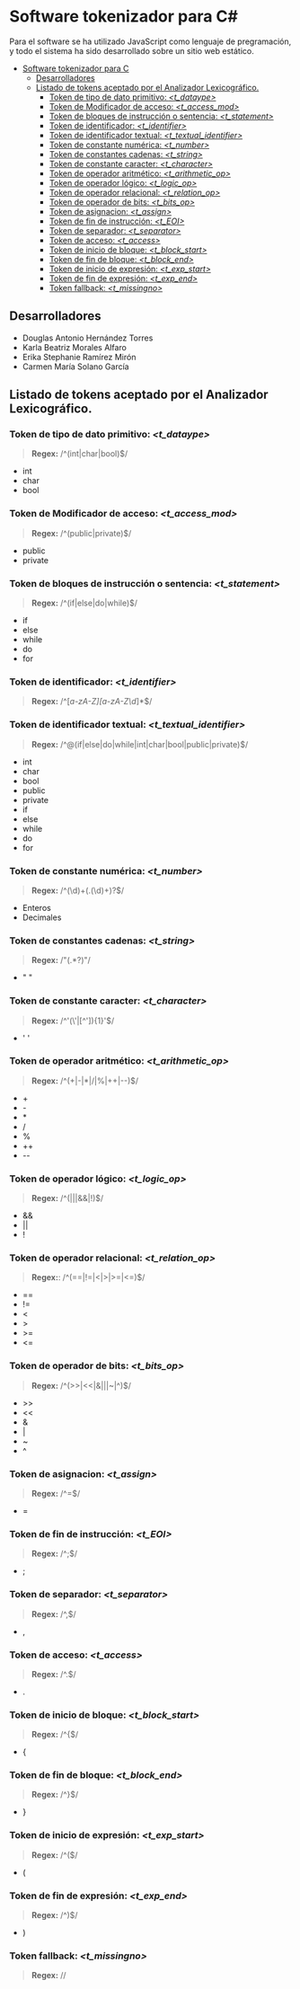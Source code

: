 # Software tokenizador para C#

Para el software se ha utilizado JavaScript como lenguaje de pregramación, y todo el sistema ha sido desarrollado sobre un sitio web estático. 

- [Software tokenizador para C](#software-tokenizador-para-c)
  - [Desarrolladores](#desarrolladores)
  - [Listado de tokens aceptado por el Analizador Lexicográfico.](#listado-de-tokens-aceptado-por-el-analizador-lexicográfico)
    - [Token de tipo de dato primitivo: *<t_dataype>*](#token-de-tipo-de-dato-primitivo-t_dataype)
    - [Token de Modificador de acceso: *<t_access_mod>*](#token-de-modificador-de-acceso-t_access_mod)
    - [Token de bloques de instrucción o sentencia: *<t_statement>*](#token-de-bloques-de-instrucción-o-sentencia-t_statement)
    - [Token de identificador: *<t_identifier>*](#token-de-identificador-t_identifier)
    - [Token de identificador textual: *<t_textual_identifier>*](#token-de-identificador-textual-t_textual_identifier)
    - [Token de constante numérica: *<t_number>*](#token-de-constante-numérica-t_number)
    - [Token de constantes cadenas: *<t_string>*](#token-de-constantes-cadenas-t_string)
    - [Token de constante caracter: *<t_character>*](#token-de-constante-caracter-t_character)
    - [Token de operador aritmético: *<t_arithmetic_op>*](#token-de-operador-aritmético-t_arithmetic_op)
    - [Token de operador lógico: *<t_logic_op>*](#token-de-operador-lógico-t_logic_op)
    - [Token de operador relacional: *<t_relation_op>*](#token-de-operador-relacional-t_relation_op)
    - [Token de operador de bits: *<t_bits_op>*](#token-de-operador-de-bits-t_bits_op)
    - [Token de asignacion: *<t_assign>*](#token-de-asignacion-t_assign)
    - [Token de fin de instrucción: *<t_EOI>*](#token-de-fin-de-instrucción-t_eoi)
    - [Token de separador: *<t_separator>*](#token-de-separador-t_separator)
    - [Token de acceso: *<t_access>*](#token-de-acceso-t_access)
    - [Token de inicio de bloque: *<t_block_start>*](#token-de-inicio-de-bloque-t_block_start)
    - [Token de fin de bloque: *<t_block_end>*](#token-de-fin-de-bloque-t_block_end)
    - [Token de inicio de expresión: *<t_exp_start>*](#token-de-inicio-de-expresión-t_exp_start)
    - [Token de fin de expresión: *<t_exp_end>*](#token-de-fin-de-expresión-t_exp_end)
    - [Token fallback: *<t_missingno>*](#token-fallback-t_missingno)

## Desarrolladores

- Douglas Antonio Hernández Torres
- Karla Beatriz Morales Alfaro
- Erika Stephanie Ramírez Mirón
- Carmen María Solano García

## Listado de tokens aceptado por el Analizador Lexicográfico.

### Token de tipo de dato primitivo: *<t_dataype>*
> **Regex:** /^(int|char|bool)$/

- int
- char
- bool

### Token de Modificador de acceso: *<t_access_mod>*
> **Regex:** /^(public|private)$/

- public
- private

### Token de bloques de instrucción o sentencia: *<t_statement>*
> **Regex:** /^(if|else|do|while)$/

- if
- else
- while
- do
- for

### Token de identificador: *<t_identifier>*
> **Regex:** /^[_a-zA-Z][a-zA-Z\d_]*$/

### Token de identificador textual: *<t_textual_identifier>*
> **Regex:** /^@(if|else|do|while|int|char|bool|public|private)$/

- int
- char
- bool
- public
- private
- if
- else
- while
- do
- for

### Token de constante numérica: *<t_number>*
> **Regex:** /^(\d)+(.(\d)+)?$/

- Enteros
- Decimales

### Token de constantes cadenas: *<t_string>*
> **Regex:** /"(.*?)"/

- " "

### Token de constante caracter: *<t_character>*
> **Regex:** /^'(\\'|[^']){1}'$/

- ' '

### Token de operador aritmético: *<t_arithmetic_op>*
> **Regex:** /^(\+|\-|\*|\/|\%|\+\+|\-\-)$/

- \+
- \-
- \*
- /
- %
- ++
- \--

### Token de operador lógico: *<t_logic_op>*
> **Regex:** /^(\|\||\&\&|\!)$/

- && 
- || 
- !

### Token de operador relacional: *<t_relation_op>*
> **Regex:**: /^(==|!=|<|>|>=|<=)$/

- == 
- != 
- < 
- \> 
- \>= 
- <=

### Token de operador de bits: *<t_bits_op>*
> **Regex:** /^(>>|<<|\&|\||~|\^)$/

- \>> 
- << 
- & 
- |
- ~
- ^

### Token de asignacion: *<t_assign>*
> **Regex:** /^=$/

- =

### Token de fin de instrucción: *<t_EOI>*
> **Regex:** /^;$/

- ;

### Token de separador: *<t_separator>*
> **Regex:** /^,$/

- ,

### Token de acceso: *<t_access>*
> **Regex:** /^\.$/

- .

### Token de inicio de bloque: *<t_block_start>*
> **Regex:** /^\{$/

- {

### Token de fin de bloque: *<t_block_end>*
> **Regex:** /^\}$/

- }

### Token de inicio de expresión: *<t_exp_start>*
> **Regex:** /^\($/

- (

### Token de fin de expresión: *<t_exp_end>*
> **Regex:** /^\)$/

- )

### Token fallback: *<t_missingno>*
> **Regex:** //
